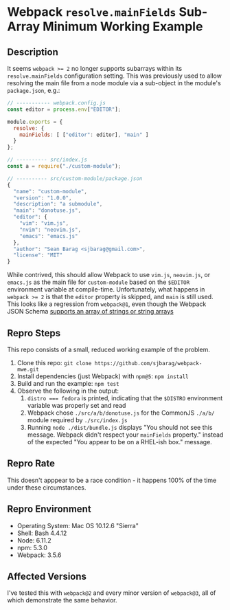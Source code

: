 # Webpack `resolve.mainFields` Sub-Array Minimum Working Example

## Description
It seems `webpack >= 2` no longer supports subarrays within its `resolve.mainFields` configuration setting.  This was previously used to allow resolving the main file from a node module via a sub-object in the module's `package.json`, e.g.:

```javascript
// ----------- webpack.config.js
const editor = process.env["EDITOR"];

module.exports = {
  resolve: {
    mainFields: [ ["editor": editor], "main" ]
  }
};

// ---------- src/index.js
const a = require("./custom-module");

// ---------- src/custom-module/package.json
{
  "name": "custom-module",
  "version": "1.0.0",
  "description": "a submodule",
  "main": "donotuse.js",
  "editor": {
    "vim": "vim.js",
    "nvim": "neovim.js",
    "emacs": "emacs.js"
  },
  "author": "Sean Barag <sjbarag@gmail.com>",
  "license": "MIT"
}
```

While contrived, this should allow Webpack to use `vim.js`, `neovim.js`, or `emacs.js` as the main file for `custom-module` based on the `$EDITOR` environment variable at compile-time.  Unfortunately, what happens in `webpack >= 2` is that the `editor` property is skipped, and `main` is still used.  This looks like a regression from `webpack@1`, even though the Webpack JSON Schema [supports an array of strings or string arrays](https://github.com/webpack/webpack/blob/92d5c209437f9ef9293571e24cc8dcf10459d578/schemas/webpackOptionsSchema.json#L502-L504)

## Repro Steps
This repo consists of a small, reduced working example of the problem.

1. Clone this repo: `git clone https://github.com/sjbarag/webpack-mwe.git`
2. Install dependencies (just Webpack) with `npm@5`: `npm install`
3. Build and run the example: `npm test`
4. Observe the following in the output:
    1. `distro === fedora` is printed, indicating that the `$DISTRO` environment variable was properly set and read
    2. Webpack chose `./src/a/b/donotuse.js` for the CommonJS `./a/b/` module required by `./src/index.js`
    3. Running `node ./dist/bundle.js` displays "You should not see this message.  Webpack didn't respect your `mainFields` property." instead of the expected "You appear to be on a RHEL-ish box." message.

## Repro Rate
This doesn't apppear to be a race condition - it happens 100% of the time under these circumstances.

## Repro Environment
* Operating System: Mac OS 10.12.6 "Sierra"
* Shell: Bash 4.4.12
* Node: 6.11.2
* npm: 5.3.0
* Webpack: 3.5.6

## Affected Versions
I've tested this with `webpack@2` and every minor version of `webpack@3`, all of which demonstrate the same behavior.
